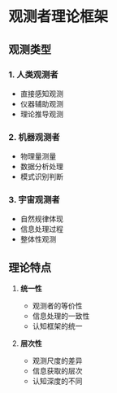 # 观测者理论框架

## 观测类型

### 1. 人类观测者
- 直接感知观测
- 仪器辅助观测
- 理论推导观测

### 2. 机器观测者
- 物理量测量
- 数据分析处理
- 模式识别判断

### 3. 宇宙观测者
- 自然规律体现
- 信息处理过程
- 整体性观测

## 理论特点

1. **统一性**
   - 观测者的等价性
   - 信息处理的一致性
   - 认知框架的统一

2. **层次性**
   - 观测尺度的差异
   - 信息获取的层次
   - 认知深度的不同
